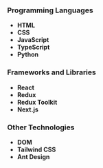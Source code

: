 ### Programming Languages
- **HTML** 
- **CSS** 
- **JavaScript** 
- **TypeScript**
- **Python** 

### Frameworks and Libraries
- **React**
- **Redux**
- **Redux Toolkit**
- **Next.js**

### Other Technologies
- **DOM** 
- **Tailwind CSS**
- **Ant Design** 
